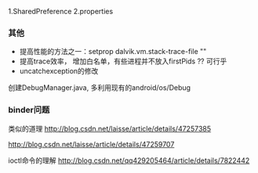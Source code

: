 1.SharedPreference
2.properties



### 其他

- 提高性能的方法之一：setprop dalvik.vm.stack-trace-file ""
- 提高trace效率， 增加白名单，有些进程并不放入firstPids ?? 可行乎
- uncatchexception的修改


创建DebugManager.java, 多利用现有的android/os/Debug

### binder问题

类似的道理 http://blog.csdn.net/laisse/article/details/47257385

http://blog.csdn.net/laisse/article/details/47259707

ioctl命令的理解
http://blog.csdn.net/qq429205464/article/details/7822442
